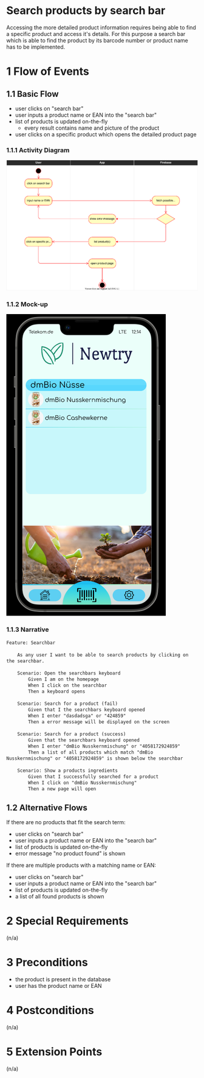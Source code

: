 # Search products by search bar
Accessing the more detailed product information requires being able to find a specific product and access it's details. For this purpose a search bar which is able to find the product by its barcode number or product name has to be implemented.

# 1 Flow of Events
## 1.1 Basic Flow
- user clicks on "search bar"
- user inputs a product name or EAN into the "search bar"
- list of products is updated on-the-fly
    - every result contains name and picture of the product
- user clicks on a specific product which opens the detailed product page

### 1.1.1 Activity Diagram
![Activity Diagram](../resources/UC1_Searchbar.drawio.svg)
### 1.1.2 Mock-up
![Mock-up Screenshot](../resources/Searchbar.png)

### 1.1.3 Narrative
```gherkin
Feature: Searchbar
  
    As any user I want to be able to search products by clicking on the searchbar.

    Scenario: Open the searchbars keyboard
        Given I am on the homepage
        When I click on the searchbar
        Then a keyboard opens

    Scenario: Search for a product (fail)
        Given that I the searchbars keyboard opened
        When I enter "dasdadsga" or "424859"
        Then a error message will be displayed on the screen

    Scenario: Search for a product (success)
        Given that the searchbars keyboard opened
        When I enter "dmBio Nusskernmischung" or "4058172924859"
        Then a list of all products which match "dmBio Nusskernmischung" or "4058172924859" is shown below the searchbar
    
    Scenario: Show a products ingredients
        Given that I successfully searched for a product
        When I click on "dmBio Nusskernmischung"
        Then a new page will open
```
## 1.2 Alternative Flows
If there are no products that fit the search term:
- user clicks on "search bar"
- user inputs a product name or EAN into the "search bar"
- list of products is updated on-the-fly
- error message "no product found" is shown

If there are multiple products with a matching name or EAN:
- user clicks on "search bar"
- user inputs a product name or EAN into the "search bar"
- list of products is updated on-the-fly 
- a list of all found products is shown


# 2 Special Requirements
(n/a)

# 3 Preconditions
- the product is present in the database
- user has the product name or EAN

# 4 Postconditions
(n/a)
 
# 5 Extension Points
(n/a)
